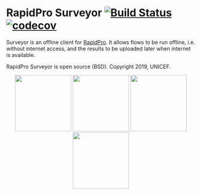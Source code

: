 # RapidPro Surveyor [![Build Status](https://travis-ci.org/rapidpro/surveyor.svg?branch=master)](https://travis-ci.org/rapidpro/surveyor) [![codecov](https://codecov.io/gh/rapidpro/surveyor/branch/master/graph/badge.svg)](https://codecov.io/gh/rapidpro/surveyor)

Surveyor is an offline client for [RapidPro](https://github.com/rapidpro/rapidpro). It allows flows
to be run offline, i.e. without internet access, and the results to be uploaded later when internet
is available.

RapidPro Surveyor is open source (BSD). Copyright 2019, UNICEF.

<p align="center">
  <img src="https://raw.githubusercontent.com/rapidpro/surveyor/master/screens/login.png" width="150">
  <img src="https://raw.githubusercontent.com/rapidpro/surveyor/master/screens/org.png" width="150">
  <img src="https://raw.githubusercontent.com/rapidpro/surveyor/master/screens/flow.png" width="150">
  <img src="https://raw.githubusercontent.com/rapidpro/surveyor/master/screens/run.png" width="150">
</p>


